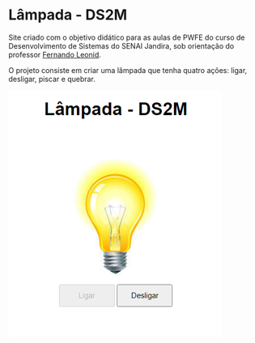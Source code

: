 # Lâmpada - DS2M
Site criado com o objetivo didático para as aulas de PWFE do curso de Desenvolvimento de Sistemas do SENAI Jandira, sob orientação do professor [Fernando Leonid](https://github.com/fernandoleonid).

O projeto consiste em criar uma lâmpada que tenha quatro ações: ligar, desligar, piscar e quebrar. 

![](img/print_projeto.PNG)
